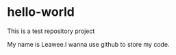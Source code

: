 hello-world
===========

This is a test repository project

My name is Leawee.I wanna use github to store my code.
